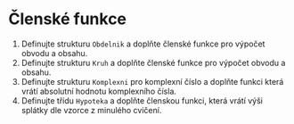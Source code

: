 # Členské funkce

1) Definujte strukturu `Obdelnik` a doplňte členské funkce pro výpočet obvodu a obsahu.
2) Definujte strukturu `Kruh` a doplňte členské funkce pro výpočet obvodu a obsahu.
3) Definujte strukturu `Komplexni` pro komplexní číslo a doplňte funkci která vrátí absolutní hodnotu komplexního čísla.
4) Definujte třídu `Hypoteka` a doplňte členskou funkci, která vrátí výši splátky dle vzorce z minulého cvičení.

